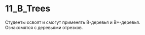 # 11_B_Trees
Студенты освоят и смогут применять B-деревья и В+-деревья. Ознакомятся с деревьями отрезков.
